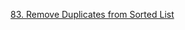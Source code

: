 [83. Remove Duplicates from Sorted List](https://leetcode.com/problems/remove-duplicates-from-sorted-list/description/)